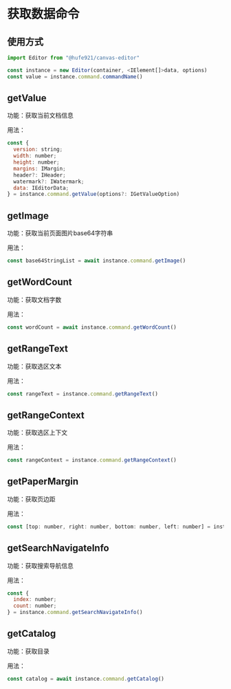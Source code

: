 # 获取数据命令

## 使用方式

```javascript
import Editor from "@hufe921/canvas-editor"

const instance = new Editor(container, <IElement[]>data, options)
const value = instance.command.commandName()
```
## getValue
功能：获取当前文档信息

用法：
```javascript
const {
  version: string;
  width: number;
  height: number;
  margins: IMargin;
  header?: IHeader;
  watermark?: IWatermark;
  data: IEditorData;
} = instance.command.getValue(options?: IGetValueOption)
```

## getImage
功能：获取当前页面图片base64字符串

用法：
```javascript
const base64StringList = await instance.command.getImage()
```

## getWordCount
功能：获取文档字数

用法：
```javascript
const wordCount = await instance.command.getWordCount()
```

## getRangeText
功能：获取选区文本

用法：
```javascript
const rangeText = instance.command.getRangeText()
```

## getRangeContext
功能：获取选区上下文

用法：
```javascript
const rangeContext = instance.command.getRangeContext()
```

## getPaperMargin
功能：获取页边距

用法：
```javascript
const [top: number, right: number, bottom: number, left: number] = instance.command.getPaperMargin()
```

## getSearchNavigateInfo
功能：获取搜索导航信息

用法：
```javascript
const {
  index: number;
  count: number;
} = instance.command.getSearchNavigateInfo()
```

## getCatalog
功能：获取目录

用法：
```javascript
const catalog = await instance.command.getCatalog()
```